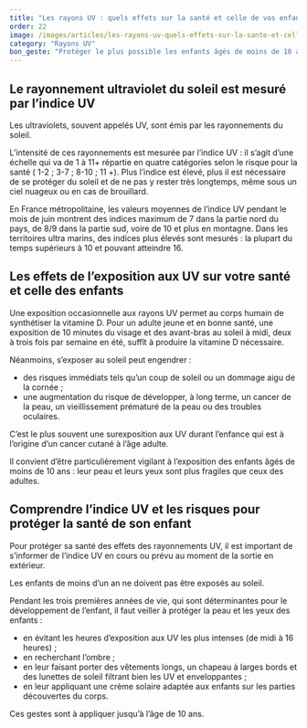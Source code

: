 ```yaml
---
title: "­Les rayons UV : quels effets sur la santé et celle de vos enfants ?"
order: 22
image: /images/articles/les-rayons-uv-quels-effets-sur-la-sante-et-celle-de-vos-enfants.jpg
category: "Rayons UV"
bon_geste: "Protéger le plus possible les enfants âgés de moins de 10 ans, en particulier de 1 à 3 ans d’une exposition aux rayons UV."
---
```


## ­­Le rayonnement ultraviolet du soleil est mesuré par l’indice UV

Les ultraviolets, souvent appelés UV, sont émis par les rayonnements du soleil.
 
L’intensité de ces rayonnements est mesurée par l’indice UV : il s’agit d’une échelle qui va de 1 à 11+ répartie en quatre catégories selon le risque pour la santé ( 1-2 ; 3-7 ; 8-10 ; 11 +). Plus l’indice est élevé, plus il est nécessaire de se protéger du soleil et de ne pas y rester très longtemps, même sous un ciel nuageux ou en cas de brouillard.

En France métropolitaine, les valeurs moyennes de l’indice UV pendant le mois de juin montrent des indices maximum de 7 dans la partie nord du pays, de 8/9 dans la partie sud, voire de 10 et plus en montagne. Dans les territoires ultra marins, des indices plus élevés sont mesurés : la plupart du temps supérieurs à 10 et pouvant atteindre 16.

## ­­Les effets de l’exposition aux UV sur votre santé et celle des enfants

Une exposition occasionnelle aux rayons UV permet au corps humain de synthétiser la vitamine D. Pour un adulte jeune et en bonne santé, une exposition de 10 minutes du visage et des avant-bras au soleil à midi, deux à trois fois par semaine en été, suffît à produire la vitamine D nécessaire.

Néanmoins, s’exposer au soleil peut engendrer :
- des risques immédiats tels qu’un coup de soleil ou un dommage aigu de la cornée ;
- une augmentation du risque de développer, à long terme, un cancer de la peau, un vieillissement prématuré de la peau ou des troubles oculaires. 
 
C’est le plus souvent une surexposition aux UV durant l’enfance qui est à l’origine d’un cancer cutané à l’âge adulte.

Il convient d’être particulièrement vigilant à l’exposition des enfants âgés de moins de 10 ans : leur peau et leurs yeux sont plus fragiles que ceux des adultes.

## ­Comprendre l’indice UV et les risques pour protéger la santé de son enfant

Pour protéger sa santé des effets des rayonnements UV, il est important de s’informer de l’indice UV en cours ou prévu au moment de la sortie en extérieur.

Les enfants de moins d’un an ne doivent pas être exposés au soleil.

Pendant les trois premières années de vie, qui sont déterminantes pour le développement de l’enfant, il faut veiller à protéger la peau et les yeux des enfants :
- en évitant les heures d’exposition aux UV les plus intenses (de midi à 16 heures) ;
- en recherchant l’ombre ;
- en leur faisant porter des vêtements longs, un chapeau à larges bords et des lunettes de soleil filtrant bien les UV et enveloppantes ;
- en leur appliquant une crème solaire adaptée aux enfants sur les parties découvertes du corps.

Ces gestes sont à appliquer jusqu’à l’âge de 10 ans.
